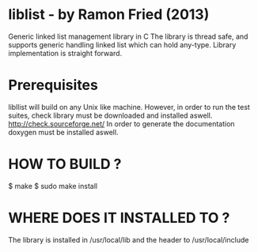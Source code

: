 liblist - by Ramon Fried (2013)
=======
Generic linked list management library in C
The library is thread safe, and supports generic handling linked list which can hold any-type.
Library implementation is straight forward.

Prerequisites
=============
libllist will build on any Unix like machine.
However, in order to run the test suites, check library must be downloaded and installed aswell. http://check.sourceforge.net/
In order to generate the documentation doxygen must be installed aswell.

HOW TO BUILD ?
==============
$ make
$ sudo make install

WHERE DOES IT INSTALLED TO ?
============================
The library is installed in /usr/local/lib and the header to /usr/local/include


